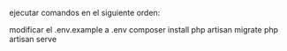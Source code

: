 ejecutar comandos en el siguiente orden:

modificar el .env.example a .env
composer install
php artisan migrate 
php artisan serve